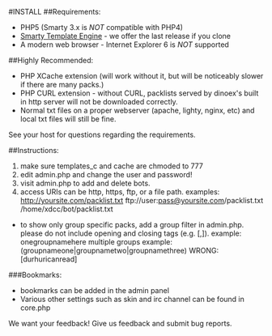 #INSTALL
##Requirements:
 * PHP5 (Smarty 3.x is _NOT_ compatible with PHP4)
 * [Smarty Template Engine](https://github.com/smarty-php/smarty/) - we offer the last release if you clone
 * A modern web browser - Internet Explorer 6 is _NOT_ supported

##Highly Recommended:
 * PHP XCache extension (will work without it, but will be noticeably slower if there are many packs.) 
 * PHP CURL extension - without CURL, packlists served by dinoex's built in http server will not be downloaded correctly.
 * Normal txt files on a proper webserver (apache, lighty, nginx, etc) and local txt files will still be fine.

See your host for questions regarding the requirements.


##Instructions:

1. make sure templates_c and cache are chmoded to 777
2. edit admin.php and change the user and password!
3. visit admin.php to add and delete bots.
4. access URIs can be http, https, ftp, or a file path.
	examples:
	http://yoursite.com/packlist.txt
	ftp://user:pass@yoursite.com/packlist.txt
	/home/xdcc/bot/packlist.txt

 * to show only group specific packs, add a group filter in admin.php.
	please do not include opening and closing tags (e.g. [,]).
	example: onegroupnamehere
	multiple groups example: (groupnameone|groupnametwo|groupnamethree)
	WRONG: [durhuricanread]

###Bookmarks:
 * bookmarks can be added in the admin panel
 * Various other settings such as skin and irc channel can be found in core.php

We want your feedback! Give us feedback and submit bug reports.
